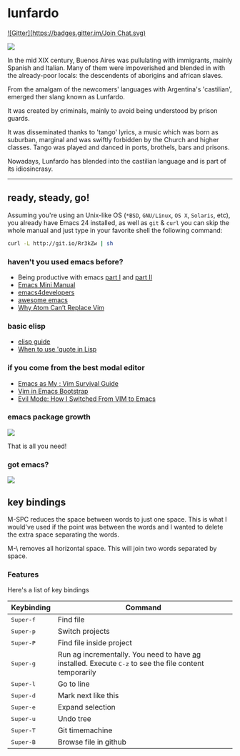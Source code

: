 lunfardo
========
[![Gitter](https://badges.gitter.im/Join Chat.svg)](https://gitter.im/unbalancedparentheses/lunfardo?utm_source=badge&utm_medium=badge&utm_campaign=pr-badge&utm_content=badge)

![](https://raw.githubusercontent.com/unbalancedparentheses/lunfardo/master/images/buenosaires.jpg)

In the mid XIX century, Buenos Aires was pullulating with immigrants, mainly Spanish and Italian. Many of them were impoverished and blended in with 
the already-poor locals: the descendents of aborigins and african slaves.

From the amalgam of the newcomers' languages with Argentina's 'castilian', emerged ther slang known as Lunfardo.

It was created by criminals, mainly to avoid being understood by prison guards.

It was disseminated thanks to 'tango' lyrics, a music which was born as suburban, marginal and was swiftly forbidden by the Church and higher classes. Tango was played and danced in ports, brothels, bars and prisons.

Nowadays, Lunfardo has blended into the castilian language and is part of its idiosincrasy.

---

## ready, steady, go!

Assuming you're using an Unix-like OS (`*BSD`, `GNU/Linux`, `OS X`, `Solaris`,
etc), you already have Emacs 24 installed, as well as `git` & `curl` you
can skip the whole manual and just type in your favorite shell the
following command:

```bash
curl -L http://git.io/Rr3kZw | sh
```

### haven't you used emacs before?
- Being productive with emacs [part I](http://web.psung.name/emacs/2009/part1.html) and [part II](http://web.psung.name/emacs/2009/part2.html)
- [Emacs Mini Manual](https://tuhdo.github.io/emacs-tutor.html)
- [emacs4developers](https://github.com/pierre-lecocq/emacs4developers)
- [awesome emacs](https://github.com/emacs-tw/awesome-emacs)
- [Why Atom Can’t Replace Vim](https://medium.com/@mkozlows/why-atom-cant-replace-vim-433852f4b4d1)

### basic elisp
- [elisp guide](https://github.com/chrisdone/elisp-guide)
- [When to use 'quote in Lisp](https://stackoverflow.com/questions/134887/when-to-use-quote-in-lisp)

### if you come from the best modal editor
- [Emacs as My <Leader>: Vim Survival Guide](https://bling.github.io/blog/2013/10/27/emacs-as-my-leader-vim-survival-guide/)
- [Vim in Emacs Bootstrap](https://bling.github.io/blog/2013/10/27/emacs-as-my-leader-vim-survival-guide/)
- [Evil Mode: How I Switched From VIM to Emacs](http://blog.jakubarnold.cz/2014/06/23/evil-mode-how-to-switch-from-vim-to-emacs.html)

### emacs package growth
![](http://tracker.endlessparentheses.com/newPackagePlotEver.png)

That is all you need!

### got emacs?
![](https://raw2.github.com/unbalancedparentheses/lunfardo/master/images/text_editors.jpg)

## key bindings
M-SPC reduces the space between words to just one space. This is what I would've used if the point was between the words and I wanted to delete the extra space separating the words.

M-\ removes all horizontal space. This will join two words separated by space.

### Features

Here's a list of key bindings

Keybinding         | Command
-------------------|------------------------------------------------------------
<kbd>Super-f</kbd> | Find file
<kbd>Super-p</kbd> | Switch projects
<kbd>Super-P</kbd> | Find file inside project
<kbd>Super-g</kbd> | Run ag incrementally. You need to have [ag](https://github.com/ggreer/the_silver_searcher) installed. Execute <kbd>C-z</kbd> to see the file content temporarily
<kbd>Super-l</kbd> | Go to line
<kbd>Super-d</kbd> | Mark next like this
<kbd>Super-e</kbd> | Expand selection
<kbd>Super-u</kbd> | Undo tree
<kbd>Super-T</kbd> | Git timemachine
<kbd>Super-B</kbd> | Browse file in github





